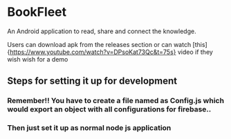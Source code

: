 # BookFleet

An Android application to read, share and connect the knowledge.

Users can download apk from the releases section or can watch [this]{https://www.youtube.com/watch?v=DPsoKat73Qc&t=75s} video if they wish wish for a demo

## Steps for setting it up for development
### Remember!! You have to create a file named as Config.js which would export an object with all configurations for firebase..
### Then just set it up as normal node js application

